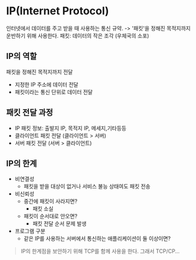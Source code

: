 # IP(Internet Protocol)
인터넷에서 데이터를 주고 받을 때 사용하는 통신 규약.
-> '패킷'을 정해진 목적지까지 운반하기 위해 사용한다.
패킷: 데이터의 작은 조각 (우체국의 소포)

## IP의 역할
패킷을 정해진 목적지까지 전달

* 지정한 IP 주소에 데이터 전달
* 패킷이라는 통신 단위로 데이터 전달

## 패킷 전달 과정
* IP 패킷 정보: 출발지 IP, 목적지 IP, 메세지,기타등등
* 클라이언트 패킷 전달 (클라이언트 > 서버)
* 서버 패킷 전달 (서버 > 클라이언트)

## IP의 한계
* 비연결성
  * 패킷을 받을 대상이 없거나 서비스 불능 상태여도 패킷 전송
* 비신뢰성
  * 중간에 패킷이 사라지면?
    * 패킷 소실
  * 패킷이 순서대로 안오면?
    * 패킷 전달 순서 문제 발생
* 프로그램 구분
  * 같은 IP를 사용하는 서버에서 통신하는 애플리케이션이 둘 이상이면?

> IP의 한계점을 보안하기 위해 TCP를 함께 사용을 한다. 그래서 TCP/CP...